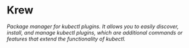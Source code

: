 # Krew
_Package manager for kubectl plugins. It allows you to easily discover, install, and manage kubectl plugins, which are additional commands or features that extend the functionality of kubectl._


